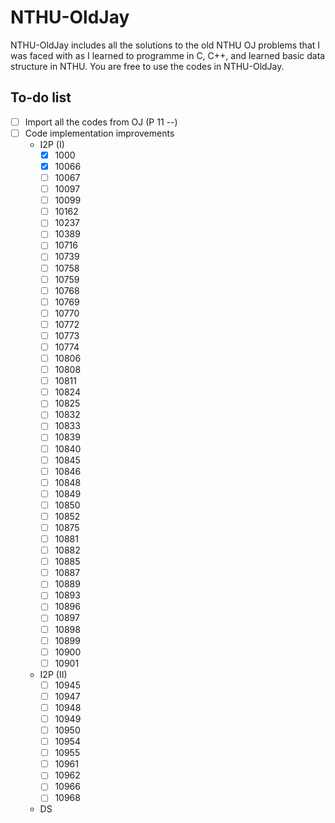 # NTHU-OldJay

NTHU-OldJay includes all the solutions to the old NTHU OJ problems that I was faced with as I learned to programme in C, C++, and learned basic data structure in NTHU. You are free to use the codes in NTHU-OldJay.

## To-do list

- [ ] Import all the codes from OJ (P 11 --)
- [ ] Code implementation improvements
    - I2P (I)
        - [x] 1000
        - [x] 10066
        - [ ] 10067
        - [ ] 10097
        - [ ] 10099
        - [ ] 10162
        - [ ] 10237
        - [ ] 10389
        - [ ] 10716
        - [ ] 10739
        - [ ] 10758
        - [ ] 10759
        - [ ] 10768
        - [ ] 10769
        - [ ] 10770
        - [ ] 10772
        - [ ] 10773
        - [ ] 10774
        - [ ] 10806
        - [ ] 10808
        - [ ] 10811
        - [ ] 10824
        - [ ] 10825
        - [ ] 10832
        - [ ] 10833
        - [ ] 10839
        - [ ] 10840
        - [ ] 10845
        - [ ] 10846
        - [ ] 10848
        - [ ] 10849
        - [ ] 10850
        - [ ] 10852
        - [ ] 10875
        - [ ] 10881
        - [ ] 10882
        - [ ] 10885
        - [ ] 10887
        - [ ] 10889
        - [ ] 10893
        - [ ] 10896
        - [ ] 10897
        - [ ] 10898
        - [ ] 10899
        - [ ] 10900
        - [ ] 10901
    - I2P (II)
        - [ ] 10945
        - [ ] 10947
        - [ ] 10948
        - [ ] 10949
        - [ ] 10950
        - [ ] 10954
        - [ ] 10955
        - [ ] 10961
        - [ ] 10962
        - [ ] 10966
        - [ ] 10968
    - DS
